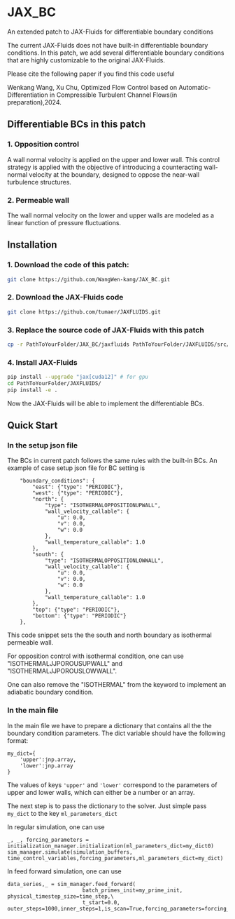 # JAX_BC
An extended patch to JAX-Fluids for differentiable boundary conditions

The current JAX-Fluids does not have built-in differentiable boundary conditions. In this patch, we add several differentiable boundary conditions that are highly customizable to the original JAX-Fluids.

Please cite the following paper if you find this code useful

Wenkang Wang, Xu Chu, Optimized Flow Control based on Automatic-Differentiation in Compressible Turbulent Channel Flows(in preparation),2024.

## Differentiable BCs in this patch
### 1. Opposition control

A wall normal velocity is applied on the upper and lower wall. This control strategy is applied with the objective of introducing a counteracting wall-normal velocity at the boundary, designed to oppose the near-wall turbulence structures.

### 2. Permeable wall 

The wall normal velocity on the lower and upper walls are modeled as a linear function of pressure fluctuations.


## Installation

### 1. Download the code of this patch:

```bash
git clone https://github.com/WangWen-kang/JAX_BC.git
```

### 2. Download the JAX-Fluids code 

```bash
git clone https://github.com/tumaer/JAXFLUIDS.git
```

### 3. Replace the source code of JAX-Fluids with this patch

```bash
cp -r PathToYourFolder/JAX_BC/jaxfluids PathToYourFolder/JAXFLUIDS/src/
```

### 4. Install JAX-Fluids

```bash
pip install --upgrade "jax[cuda12]" # for gpu
cd PathToYourFolder/JAXFLUIDS/
pip install -e .
```

Now the JAX-Fluids will be able to implement the differentiable BCs.

## Quick Start
### In the setup json file 
The BCs in current patch follows the same rules with the built-in BCs.
An example of case setup json file for BC setting is  

```
    "boundary_conditions": {
        "east": {"type": "PERIODIC"},
        "west": {"type": "PERIODIC"},
        "north": {
            "type": "ISOTHERMALOPPOSITIONUPWALL",
            "wall_velocity_callable": {
                "u": 0.0,
                "v": 0.0,
                "w": 0.0
            },
            "wall_temperature_callable": 1.0
        },
        "south": {
            "type": "ISOTHERMALOPPOSITIONLOWWALL",
            "wall_velocity_callable": {
                "u": 0.0,
                "v": 0.0,
                "w": 0.0
            },
            "wall_temperature_callable": 1.0
        },
        "top": {"type": "PERIODIC"},
        "bottom": {"type": "PERIODIC"}
    },
```
This code snippet sets the the south and north boundary as isothermal permeable wall.

For opposition control with isothermal condition, one can use "ISOTHERMALJJPOROUSUPWALL" and "ISOTHERMALJJPOROUSLOWWALL".  

One can also remove the "ISOTHERMAL" from the keyword to implement an adiabatic boundary condition.

### In the main file

In the main file we have to prepare a dictionary that contains all the the boundary condition parameters.
The dict variable should have the following format:

```
my_dict={
    'upper':jnp.array,
    'lower':jnp.array
}
```

The values of keys `'upper'` and `'lower'` correspond to the parameters of upper and lower walls, which can either be a number or an array.

The next step is to pass the dictionary to the solver. Just simple pass `my_dict` to the key `ml_parameters_dict` 

In regular simulation, one can use

```
_, _, forcing_parameters = initialization_manager.initialization(ml_parameters_dict=my_dict0)
sim_manager.simulate(simulation_buffers, time_control_variables,forcing_parameters,ml_parameters_dict=my_dict)
```

In feed forward simulation, one can use 

```
data_series,_ = sim_manager.feed_forward(
                        batch_primes_init=my_prime_init, physical_timestep_size=time_step,\
                        t_start=0.0, outer_steps=1000,inner_steps=1,is_scan=True,forcing_parameters=forcing_parameters,ml_parameters_dict=my_dict)    
```